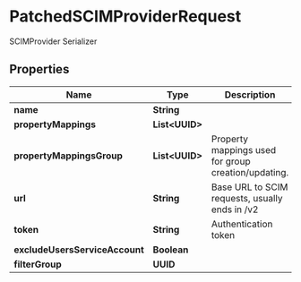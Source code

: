 

# PatchedSCIMProviderRequest

SCIMProvider Serializer

## Properties

| Name | Type | Description | Notes |
|------------ | ------------- | ------------- | -------------|
|**name** | **String** |  |  [optional] |
|**propertyMappings** | **List&lt;UUID&gt;** |  |  [optional] |
|**propertyMappingsGroup** | **List&lt;UUID&gt;** | Property mappings used for group creation/updating. |  [optional] |
|**url** | **String** | Base URL to SCIM requests, usually ends in /v2 |  [optional] |
|**token** | **String** | Authentication token |  [optional] |
|**excludeUsersServiceAccount** | **Boolean** |  |  [optional] |
|**filterGroup** | **UUID** |  |  [optional] |



